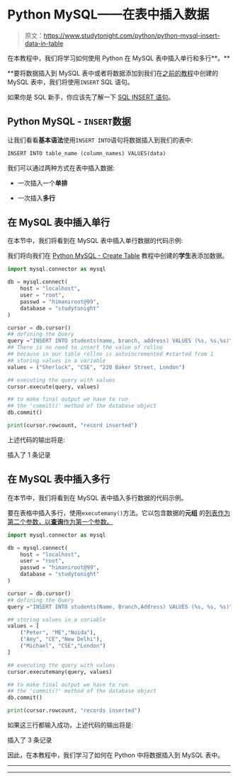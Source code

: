 # Python MySQL——在表中插入数据

> 原文：<https://www.studytonight.com/python/python-mysql-insert-data-in-table>

在本教程中，我们将学习如何使用 Python 在 MySQL 表中插入单行和多行**。**

 **要将数据插入到 MySQL 表中或者将数据添加到我们在[之前的教程](python-mysql-create-table)中创建的 MySQL 表中，我们将使用`INSERT` SQL 语句。

如果你是 SQL 新手，你应该先了解一下 [SQL INSERT 语句](https://www.studytonight.com/dbms/dml-command.php)。

## Python MySQL - `INSERT`数据

让我们看看**基本语法**使用`INSERT INTO`语句将数据插入到我们的表中:

```py
INSERT INTO table_name (column_names) VALUES(data)
```

我们可以通过两种方式在表中插入数据:

*   一次插入一个**单排**

*   一次插入**多行**

## 在 MySQL 表中插入单行

在本节中，我们将看到在 MySQL 表中插入单行数据的代码示例:

我们将向我们在 [Python MySQL - Create Table](python-mysql-create-table) 教程中创建的**学生**表添加数据。

```py
import mysql.connector as mysql

db = mysql.connect(
    host = "localhost",
    user = "root",
    passwd = "himaniroot@99",
    database = "studytonight"
)

cursor = db.cursor()
## defining the Query
query ="INSERT INTO students(name, branch, address) VALUES (%s, %s,%s)"
## There is no need to insert the value of rollno 
## because in our table rollno is autoincremented #started from 1
## storing values in a variable
values = ("Sherlock", "CSE", "220 Baker Street, London")

## executing the query with values
cursor.execute(query, values)

## to make final output we have to run 
## the 'commit()' method of the database object
db.commit()

print(cursor.rowcount, "record inserted") 
```

上述代码的输出将是:

插入了 1 条记录

## 在 MySQL 表中插入多行

在本节中，我们将看到在 MySQL 表中插入多行数据的代码示例。

要在表格中插入多行，使用`executemany()`方法。它以包含数据的**元组** 的[列表作为第二个参数，以**查询**作为第一个参数。](/python/tuples-in-python)

```py
import mysql.connector as mysql

db = mysql.connect(
    host = "localhost",
    user = "root",
    passwd = "himaniroot@99",
    database = "studytonight"
)

cursor = db.cursor()
## defining the Query
query ="INSERT INTO students(Name, Branch,Address) VALUES (%s, %s, %s)"

## storing values in a variable
values = [
    ("Peter", "ME","Noida"),
    ("Amy", "CE","New Delhi"),
    ("Michael", "CSE","London")
]

## executing the query with values
cursor.executemany(query, values)

## to make final output we have to run 
## the 'commit()' method of the database object
db.commit()

print(cursor.rowcount, "records inserted")
```

如果这三行都输入成功，上述代码的输出将是:

插入了 3 条记录

因此，在本教程中，我们学习了如何在 Python 中将数据插入到 MySQL 表中。

* * *

* * ***